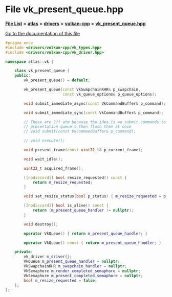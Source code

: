 

# File vk\_present\_queue.hpp

[**File List**](files.md) **>** [**atlas**](dir_1e6ffef027cfcf7ded3287660b505c9f.md) **>** [**drivers**](dir_1605561db8076fbb4262fa758aa3edc0.md) **>** [**vulkan-cpp**](dir_47b67bd74134333dd9ae7c9592fa3f49.md) **>** [**vk\_present\_queue.hpp**](vk__present__queue_8hpp.md)

[Go to the documentation of this file](vk__present__queue_8hpp.md)


```C++
#pragma once
#include <drivers/vulkan-cpp/vk_types.hpp>
#include <drivers/vulkan-cpp/vk_driver.hpp>

namespace atlas::vk {

    class vk_present_queue {
    public:
        vk_present_queue() = default;

        vk_present_queue(const VkSwapchainKHR& p_swapchain,
                         const vk_queue_options& p_queue_options);

        void submit_immediate_async(const VkCommandBuffer& p_command);

        void submit_immediate_sync(const VkCommandBuffer& p_command);

        // These are ??? atm because the idea is we submit commands to the
        // presentation queue's then flush them at once
        // void submit(const VkCommandBuffer& p_command);

        // void execute();

        void present_frame(const uint32_t& p_current_frame);

        void wait_idle();

        uint32_t acquired_frame();

        [[nodiscard]] bool resize_requested() const {
            return m_resize_requested;
        }

        void set_resize_status(bool p_status) { m_resize_requested = p_status; }

        [[nodiscard]] bool is_alive() const {
            return (m_present_queue_handler != nullptr);
        }

        void destroy();

        operator VkQueue() { return m_present_queue_handler; }

        operator VkQueue() const { return m_present_queue_handler; }

    private:
        vk_driver m_driver{};
        VkQueue m_present_queue_handler = nullptr;
        VkSwapchainKHR m_swapchain_handler = nullptr;
        VkSemaphore m_render_completed_semaphore = nullptr;
        VkSemaphore m_present_completed_semaphore = nullptr;
        bool m_resize_requested = false;
    };
};
```



